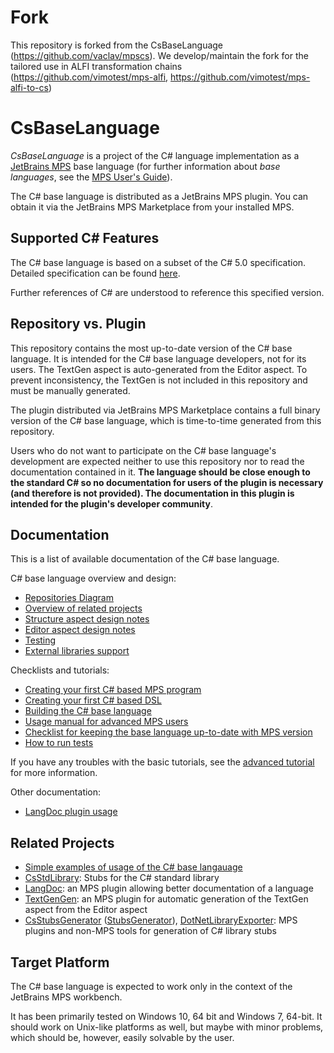 # Fork

This repository is forked from the CsBaseLanguage (https://github.com/vaclav/mpscs).
We develop/maintain the fork for the tailored use in ALFI transformation chains (https://github.com/vimotest/mps-alfi, https://github.com/vimotest/mps-alfi-to-cs)

# CsBaseLanguage

*CsBaseLanguage* is a project of the C# language implementation as a
[JetBrains MPS](https://www.jetbrains.com/mps/)
base language (for further information about *base languages*, see the
[MPS User's Guide](https://www.jetbrains.com/help/mps/mps-user-s-guide.html)).

The C# base language is distributed as a JetBrains MPS plugin. You can obtain it via
the JetBrains MPS Marketplace from your installed MPS.

## Supported C# Features

The C# base language is based on a subset of the C# 5.0 specification. Detailed specification
can be found [here](./doc/cs_specification.md).

Further references of C# are understood to reference this specified version.

## Repository vs. Plugin

This repository contains the most up-to-date version of the C# base language. It is intended for
the C# base language developers, not for its users. The TextGen aspect is auto-generated from the
Editor aspect. To prevent inconsistency, the TextGen is not included in this repository and must
be manually generated.

The plugin distributed via JetBrains MPS Marketplace contains a full binary version of the C#
base language, which is time-to-time generated from this repository.

Users who do not want to participate on the C# base language's development are
expected neither to use this repository nor to read the documentation contained in
it. **The language should be close enough to the standard C# so no documentation for
users of the plugin is necessary (and therefore is not provided). The documentation in
this plugin is intended for the plugin's developer community**.

## Documentation

This is a list of available documentation of the C# base language.

C# base language overview and design:
- [Repositories Diagram]
- [Overview of related projects](./doc/related_projects_overview.md)
- [Structure aspect design notes](./doc/structure_design.md)
- [Editor aspect design notes](./doc/editor_design.md)
- [Testing](./doc/testing.md)
- [External libraries support](./doc/library_stubs.md)

Checklists and tutorials:
- [Creating your first C# based MPS program](./doc/tutorial_program.pdf)
- [Creating your first C# based DSL](./doc/tutorial_dsl.pdf)
- [Building the C# base language](./doc/tutorial_build_csbaselanguage.pdf)
- [Usage manual for advanced MPS users](./doc/usage_advanced_users.md)
- [Checklist for keeping the base language up-to-date with MPS version](./doc/mps_upgrade.md)
- [How to run tests](./doc/testing.md)

If you have any troubles with the basic tutorials, see the
[advanced tutorial](./doc/usage_advanced_users.md) for more information.

Other documentation:
- [LangDoc plugin usage](./doc/langdoc_plugin.md)

## Related Projects

- [Simple examples of usage of the C# base langauage](https://github.com/Zeman-Dalibor/mpscs-examples)
- [CsStdLibrary](https://github.com/wirthma/CsStdLibrary): Stubs for the C# standard library
- [LangDoc](https://github.com/vaclav/LangDoc): an MPS plugin allowing better documentation of a
language
- [TextGenGen](https://github.com/Kripner/textGenGen): an MPS plugin for automatic generation of the
TextGen aspect from the Editor aspect
- [CsStubsGenerator](https://github.com/wirthma/CsStubsGenerator)
([StubsGenerator](https://github.com/wirthma/StubsGenerator)),
[DotNetLibraryExporter](https://github.com/Zeman-Dalibor/DotNetLibraryExporter):
MPS plugins and non-MPS tools for generation of C# library stubs

## Target Platform

The C# base language is expected to work only in the context of the JetBrains MPS workbench.

It has been primarily tested on Windows 10, 64 bit and Windows 7, 64-bit. It should work on Unix-like platforms
as well, but maybe with minor problems, which should be, however, easily solvable by the
user.






[Repositories Diagram]: https://www.draw.io/?lightbox=1&highlight=0000ff&edit=_blank&layers=1&nav=1&title=Repositories%20Diagram#R7VrbcqM4EP0aPzoFyFz8GNuZTKqS3al1aiaeNxlkrAxGXiE7eL9%2BWyAwNyc4IQmztSRVRi3RSN3ntLqBAZpu4muOt%2Bs75pFgYGhePECzgWHoxkiDHyk5pBJbt1KBz6mnBh0Fc%2FoPUUJ1nb%2BjHolKAwVjgaDbstBlYUhcUZJhztlTediKBeW7brFPaoK5i4O69Af1xFpJLU07dnwl1F%2BrW4%2Bzjg3OBitBtMYeeyqI0NUATTljIj3bxFMSSONldkmv%2B3KiN58YJ6Foc8HhmtwsDnfz2%2B%2F70H1cPP756MdDI9Wyx8FOLXhgWAHom3h0LyctDsoS1t87OdPJioViGCV%2BuoQBMAPw9eTYD2e%2B%2FN1sIzcakhhvtgE4UGmF6SWK0zHKMPk9DJgxOBYak6c1FWS%2Bxa7seQJsgWwtNgG0dDjF0Tb19orGxJPTokEwZQHjiSLkmcTxRiCPBGe%2FSKHHMZbIstRCFN7ActlkivZUJt4TLkhcECn7XhO2IYIfYIjqRabytQK7maH%2FqQCdDA%2FrAmpyIVZw9XPdR4%2FCiXLqGQ5GnTi45t1pNBfeKad2oP%2BWLjmWy%2B89bCK4GQ39ewa3mnWEo9GojCNkjC%2FMz0bSqIakWxz6M%2Bb2yh1dsNguW9%2FpgfHNmvFhMeKahPD%2FX7O%2FjvpnfwPVrexBoqCaIQuluTnbhZ40ZBIIGBdr5rMQB7csiQ7S5I9EiIMyGN4JVnYIial4KJwvpCpYfdqaxUpz0jioRuqbLDkxGryIibNym7xouQ5Zrp7zWsR23CXPGEZlcwJzn4iX9yFptGcxwEmABd2Xs6%2B3uPOvyXX09Wf84%2BGe3Xx%2FNOyb%2B9G8Ie0BHhGOBam5WfKswpqA%2BiGcu2AsApacSGhTSBkvVceGel6Q4IHAPoeXiSrpqi2joUjWYk4G5kwaHk0CvCTBBLu%2F%2FAQ%2BBfeskqOBZLJdGKfBgVA2Tk29IT98Ftk1fuY5tVpAKW1t4q12MRqViDtUelr7VKn%2BJs1UiMcZ%2FbPdsKKBrVYRYK%2BKiXyCr2e9VYOJzHt2yzydXfIsJ1H4AZf0KRq%2FR3Jiox4mJ3m8%2Bpj4fIzJi0JPc3wGS%2FND4SLZXBT7jpclrdNx%2FfVR2m4Zpa3PitLPzbpAv%2F%2FJ18PcSB9%2FCPe65IPTkg%2B60ytCODVClIrtlAwzJv4g4oUCunbVVbwFnxD%2B0RU3JDiG25icetbSMj%2BKV%2BPKkxun4cGN2cQq891YpTU4u%2BqF0LuUzzhlMhrgKKLuqe3KMs7YsKDxjXAK65DpbSI7v6Tokq5mW7q2ZGvBq01OzWRvzFutcto6MvNYnelIF64uKz66rWjS9YoqraYqtU1N1Ssy4caCKSNU98%2BJj4VXq8DTl3LsZPlVKdPOLcdy2r%2B5HBtCPWZlG1i3FVlWzSutul1F4%2FuVZHoTEs8Mi12GptFvGZr0cXm7M%2BxXxybYOy9shJChW7ph645dRhyyzAvNHgMSx8jUHAuh94pbzWY3a%2BjoVSKqt4SP0RI%2Bb8WFXs2DHK0VLDrzV43dyXvEOsU%2Fsa4rh%2FXadjCdyg2hm7TUMHv4rCV7g%2F8b1XuoXzTLPxL4JJY17Zm9fZvxhuDatszv12MvvV7mP9zdguALDervJ8peeiEaVotvU%2F41lnHJUQ9u6dEQFDsIduNKwYTM1sHOOj%2FWQfP47U1KrOMXTOjqXw%3D%3D

